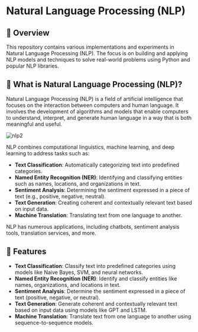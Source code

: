 # Natural Language Processing (NLP)

## 📝 Overview

This repository contains various implementations and experiments in Natural Language Processing (NLP). The focus is on building and applying NLP models and techniques to solve real-world problems using Python and popular NLP libraries.

## 🌟 What is Natural Language Processing (NLP)?

Natural Language Processing (NLP) is a field of artificial intelligence that focuses on the interaction between computers and human language. It involves the development of algorithms and models that enable computers to understand, interpret, and generate human language in a way that is both meaningful and useful.


![nlp2](https://github.com/user-attachments/assets/d3681d81-9416-42de-aa35-a64ed12b5953)

NLP combines computational linguistics, machine learning, and deep learning to address tasks such as:

- **Text Classification**: Automatically categorizing text into predefined categories.
- **Named Entity Recognition (NER)**: Identifying and classifying entities such as names, locations, and organizations in text.
- **Sentiment Analysis**: Determining the sentiment expressed in a piece of text (e.g., positive, negative, neutral).
- **Text Generation**: Creating coherent and contextually relevant text based on input data.
- **Machine Translation**: Translating text from one language to another.

NLP has numerous applications, including chatbots, sentiment analysis tools, translation services, and more.

## 🚀 Features

- **Text Classification**: Classify text into predefined categories using models like Naive Bayes, SVM, and neural networks.
- **Named Entity Recognition (NER)**: Identify and classify entities like names, organizations, and locations in text.
- **Sentiment Analysis**: Determine the sentiment expressed in a piece of text (positive, negative, or neutral).
- **Text Generation**: Generate coherent and contextually relevant text based on input data using models like GPT and LSTM.
- **Machine Translation**: Translate text from one language to another using sequence-to-sequence models.
